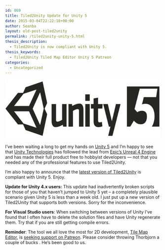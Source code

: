 ```yaml
---
id: 869
title: Tiled2Unity Update for Unity 5
date: 2015-03-04T22:22:18+00:00
author: Seanba
layout: old-post-tiled2unity
permalink: /tiled2unity-unity-5.html
thesis_description:
  - Tiled2Unity is now compliant with Unity 5.
thesis_keywords:
  - Tiled2Unity Tiled Map Editor Unity 5 Patreon
categories:
  - Uncategorized
---
```

<a title="Unity 5" href="http://unity3d.com/5" rel="Unity 5"><img title="unity-5-logo" style="border-left-width: 0px; border-right-width: 0px; background-image: none; border-bottom-width: 0px; padding-top: 0px; padding-left: 0px; display: inline; padding-right: 0px; border-top-width: 0px" border="0" alt="unity-5-logo" src="/assets/wp-content/uploads/2015/03/unity-5-logo.jpg" width="640" height="192" /></a>

I’ve been waiting a long to get my hands on <a title="Unity 5" href="http://unity3d.com/5" rel="Unity 5">Unity 5</a> and I’m happy to see that <a title="Unity Technologies" href="http://unity3d.com/company" rel="Unity Technologies">Unity Technologies</a> has followed the lead from <a title="Unreal 4" href="https://www.unrealengine.com/what-is-unreal-engine-4" rel="Unreal 4">Epic’s Unreal 4 Engine</a> and has made their full product free to hobbyist developers &#8212; not that you needed any of the professional features to use Tiled2Unity.

I’m also happy to announce that the <a title="Tiled2Unity" href="{{ '/tiled2unity/' | relative_url }}" rel="Tiled2Unity">latest version of Tiled2Unity</a> is compliant with Unity 5. Enjoy.

**Update for Unity 4.x users:** This update had inadvertently broken scripts for those of you that haven’t jumped to Unity 5 yet – a completely plausible scenario given Unity 5 is less than a week old. I just put up a new version of Tiled2Unity that supports both versions. Sorry for the inconvenience.

**For Visual Studio users**: When switching between versions of Unity I’ve found that I often have to delete the solution files and have Unity regenerate them. Try that if you are still getting compile errors.

<div class="orange-box">
  <strong>Reminder</strong>: The tool we all love the most for 2D development, <a title="Tiled Map Editor" href="http://www.mapeditor.org/" rel="Tiled Map Editor">Tile Map Editor</a>, is <a title="Tiled on Patreon" href="https://www.patreon.com/bjorn" rel="Tiled on Patreon">seeking support on Patreon</a>. Please consider throwing Thorbjorn a couple of bucks . He’s been good to us.
</div>